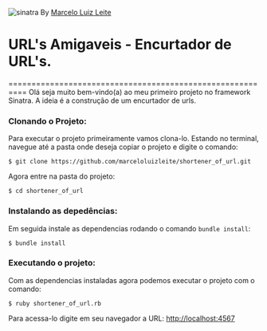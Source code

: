 ![sinatra](https://github.com/marceloluizleite/shortener_of_url/edit/master/sinatra.png)
By [Marcelo Luiz Leite](https://www.linkedin.com/in/marceloluizleite/)

# URL's Amigaveis - Encurtador de URL's.
==========================================================
Olá seja muito bem-vindo(a) ao meu primeiro projeto no framework Sinatra.
A ideia é a construção de um encurtador de urls. 

### Clonando o Projeto:

Para executar o projeto primeiramente vamos clona-lo. Estando no
terminal, navegue até a pasta onde deseja copiar o projeto e digite o comando:

```console
$ git clone https://github.com/marceloluizleite/shortener_of_url.git
```
Agora entre na pasta do projeto: 

```console
$ cd shortener_of_url
```
### Instalando as depedências:

Em seguida instale as dependencias rodando o comando `bundle install`:

```console
$ bundle install
```

### Executando o projeto:

Com as dependencias instaladas agora podemos executar o projeto com o comando:

```console
$ ruby shortener_of_url.rb
```

Para acessa-lo digite em seu navegador a URL: [http://localhost:4567](http://localhost:4567)



[Sinatra]:http://www.sinatrarb.com/